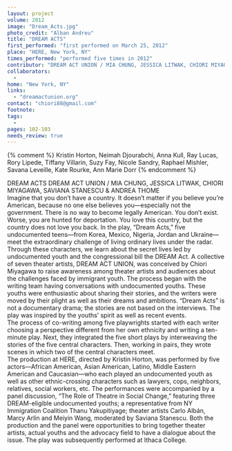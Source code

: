 ```yaml
---
layout: project
volume: 2012
image: "Dream_Acts.jpg"
photo_credit: "Alban Andreu"
title: "DREAM ACTS"
first_performed: "first performed on March 25, 2012"
place: "HERE, New York, NY"
times_performed: "performed five times in 2012"
contributor: "DREAM ACT UNION / MIA CHUNG, JESSICA LITWAK, CHIORI MIYAGAWA, SAVIANA STANESCU & ANDREA THOME"
collaborators: 
  - 
home: "New York, NY"
links: 
  - "dreamactunion.org"
contact: "chiori88@gmail.com"
footnote: 
tags: 
  - 
pages: 102-103
needs_review: true
---
```


{% comment %} 
Kristin Horton, Neimah Djourabchi, Anna Kull, Ray Lucas, Rory Lipede, Tiffany Villarin, Suzy Fay, Nicole Sandry, Raphael Mishler, Savana Leveille, Kate Rourke, Ann Marie Dorr
{% endcomment %}

 DREAM ACTS 
 DREAM ACT UNION / MIA CHUNG, JESSICA LITWAK, CHIORI MIYAGAWA, SAVIANA STANESCU &amp; ANDREA THOME  
 Imagine that you don’t have a country. It doesn’t matter if you believe you’re American, because no one else believes you—especially not the government. There is no way to become legally American. You don’t exist. Worse, you are hunted for deportation. You love this country, but the country does not love you back. 
 In the play, “Dream Acts,” five undocumented teens—from Korea, Mexico, Nigeria, Jordan and Ukraine—meet the extraordinary challenge of living ordinary lives under the radar. Through these characters, we learn about the secret lives led by undocumented youth and the congressional bill the DREAM Act. 
 A collective of seven theater artists, DREAM ACT UNION, was conceived by Chiori Miyagawa to raise awareness among theater artists and audiences about the challenges faced by immigrant youth. The process began with the writing team having conversations with undocumented youths. These youths were enthusiastic about sharing their stories, and the writers were moved by their plight as well as their dreams and ambitions. “Dream Acts” is not a documentary drama; the stories are not based on the interviews. The play was inspired by the youths’ spirit as well as recent events.  
 The process of co-writing among five playwrights started with each writer choosing a perspective different from her own ethnicity and writing a ten-minute play. Next, they integrated the five short plays by interweaving the stories of the five central characters. Then, working in pairs, they wrote scenes in which two of the central characters meet.  
 The production at HERE, directed by Kristin Horton, was performed by five actors—African American, Asian American, Latino, Middle Eastern American and Caucasian—who each played an undocumented youth as well as other ethnic-crossing characters such as lawyers, cops, neighbors, relatives, social workers, etc. The performances were accompanied by a panel discussion, “The Role of Theatre in Social Change,” featuring three DREAM-eligible undocumented youths; a representative from NY Immigration Coalition Thanu Yakupitiyage; theater artists Carlo Albán, Marcy Arlin and Meiyin Wang, moderated by Saviana Stanescu. Both the production and the panel were opportunities to bring together theater artists, actual youths and the advocacy field to have a dialogue about the issue. The play was subsequently performed at Ithaca College. 
